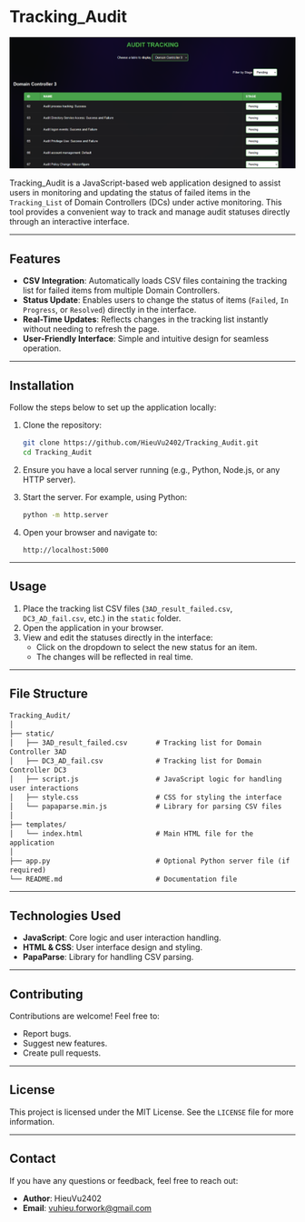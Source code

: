 
# Tracking_Audit
![Description of pic1](../assets/pic2.png "Tracking_Audit")


Tracking_Audit is a JavaScript-based web application designed to assist users in monitoring and updating the status of failed items in the `Tracking_List` of Domain Controllers (DCs) under active monitoring. This tool provides a convenient way to track and manage audit statuses directly through an interactive interface.

---

## Features

- **CSV Integration**: Automatically loads CSV files containing the tracking list for failed items from multiple Domain Controllers.
- **Status Update**: Enables users to change the status of items (`Failed`, `In Progress`, or `Resolved`) directly in the interface.
- **Real-Time Updates**: Reflects changes in the tracking list instantly without needing to refresh the page.
- **User-Friendly Interface**: Simple and intuitive design for seamless operation.

---

## Installation

Follow the steps below to set up the application locally:

1. Clone the repository:
   ```bash
   git clone https://github.com/HieuVu2402/Tracking_Audit.git
   cd Tracking_Audit
   ```

2. Ensure you have a local server running (e.g., Python, Node.js, or any HTTP server).

3. Start the server. For example, using Python:
   ```bash
   python -m http.server
   ```

4. Open your browser and navigate to:
   ```
   http://localhost:5000
   ```

---

## Usage

1. Place the tracking list CSV files (`3AD_result_failed.csv`, `DC3_AD_fail.csv`, etc.) in the `static` folder.
2. Open the application in your browser.
3. View and edit the statuses directly in the interface:
   - Click on the dropdown to select the new status for an item.
   - The changes will be reflected in real time.

---

## File Structure

```
Tracking_Audit/
│
├── static/
│   ├── 3AD_result_failed.csv       # Tracking list for Domain Controller 3AD
│   ├── DC3_AD_fail.csv             # Tracking list for Domain Controller DC3
│   ├── script.js                   # JavaScript logic for handling user interactions
│   ├── style.css                   # CSS for styling the interface
│   └── papaparse.min.js            # Library for parsing CSV files
│
├── templates/
│   └── index.html                  # Main HTML file for the application
│
├── app.py                          # Optional Python server file (if required)
└── README.md                       # Documentation file
```

---

## Technologies Used

- **JavaScript**: Core logic and user interaction handling.
- **HTML & CSS**: User interface design and styling.
- **PapaParse**: Library for handling CSV parsing.

---

## Contributing

Contributions are welcome! Feel free to:
- Report bugs.
- Suggest new features.
- Create pull requests.

---

## License

This project is licensed under the MIT License. See the `LICENSE` file for more information.

---

## Contact

If you have any questions or feedback, feel free to reach out:
- **Author**: HieuVu2402
- **Email**: vuhieu.forwork@gmail.com
